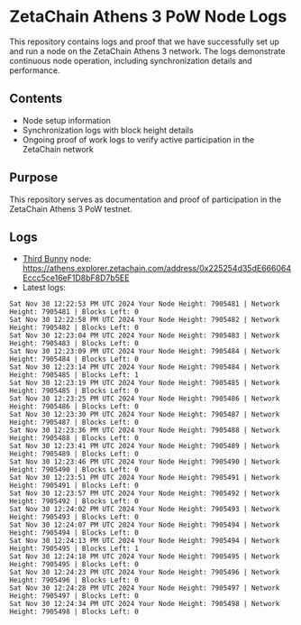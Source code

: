 # ZetaChain Athens 3 PoW Node Logs
This repository contains logs and proof that we have successfully set up and run a node on the ZetaChain Athens 3 network. The logs demonstrate continuous node operation, including synchronization details and performance.

## Contents
- Node setup information
- Synchronization logs with block height details
- Ongoing proof of work logs to verify active participation in the ZetaChain network

## Purpose
This repository serves as documentation and proof of participation in the ZetaChain Athens 3 PoW testnet.

## Logs

- [Third Bunny](https://thirdbunny.xyz/) node: https://athens.explorer.zetachain.com/address/0x225254d35dE666064Eccc5ce16eF1D8bF8D7b5EE
- Latest logs:
```
Sat Nov 30 12:22:53 PM UTC 2024 Your Node Height: 7905481 | Network Height: 7905481 | Blocks Left: 0
Sat Nov 30 12:22:58 PM UTC 2024 Your Node Height: 7905482 | Network Height: 7905482 | Blocks Left: 0
Sat Nov 30 12:23:04 PM UTC 2024 Your Node Height: 7905483 | Network Height: 7905483 | Blocks Left: 0
Sat Nov 30 12:23:09 PM UTC 2024 Your Node Height: 7905484 | Network Height: 7905484 | Blocks Left: 0
Sat Nov 30 12:23:14 PM UTC 2024 Your Node Height: 7905484 | Network Height: 7905485 | Blocks Left: 1
Sat Nov 30 12:23:19 PM UTC 2024 Your Node Height: 7905485 | Network Height: 7905485 | Blocks Left: 0
Sat Nov 30 12:23:25 PM UTC 2024 Your Node Height: 7905486 | Network Height: 7905486 | Blocks Left: 0
Sat Nov 30 12:23:30 PM UTC 2024 Your Node Height: 7905487 | Network Height: 7905487 | Blocks Left: 0
Sat Nov 30 12:23:36 PM UTC 2024 Your Node Height: 7905488 | Network Height: 7905488 | Blocks Left: 0
Sat Nov 30 12:23:41 PM UTC 2024 Your Node Height: 7905489 | Network Height: 7905489 | Blocks Left: 0
Sat Nov 30 12:23:46 PM UTC 2024 Your Node Height: 7905490 | Network Height: 7905490 | Blocks Left: 0
Sat Nov 30 12:23:51 PM UTC 2024 Your Node Height: 7905491 | Network Height: 7905491 | Blocks Left: 0
Sat Nov 30 12:23:57 PM UTC 2024 Your Node Height: 7905492 | Network Height: 7905492 | Blocks Left: 0
Sat Nov 30 12:24:02 PM UTC 2024 Your Node Height: 7905493 | Network Height: 7905493 | Blocks Left: 0
Sat Nov 30 12:24:07 PM UTC 2024 Your Node Height: 7905494 | Network Height: 7905494 | Blocks Left: 0
Sat Nov 30 12:24:13 PM UTC 2024 Your Node Height: 7905494 | Network Height: 7905495 | Blocks Left: 1
Sat Nov 30 12:24:18 PM UTC 2024 Your Node Height: 7905495 | Network Height: 7905495 | Blocks Left: 0
Sat Nov 30 12:24:23 PM UTC 2024 Your Node Height: 7905496 | Network Height: 7905496 | Blocks Left: 0
Sat Nov 30 12:24:28 PM UTC 2024 Your Node Height: 7905497 | Network Height: 7905497 | Blocks Left: 0
Sat Nov 30 12:24:34 PM UTC 2024 Your Node Height: 7905498 | Network Height: 7905498 | Blocks Left: 0
```
